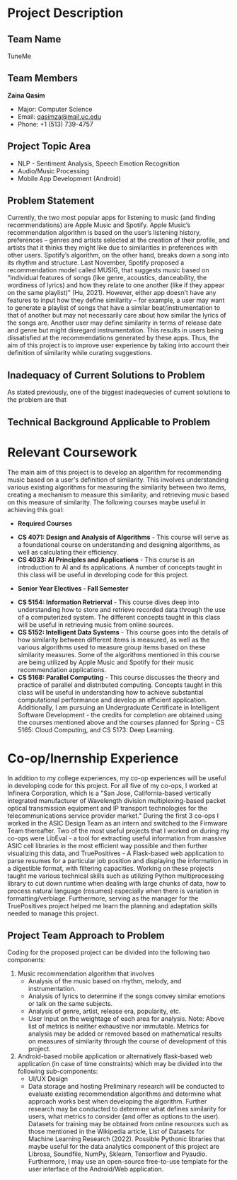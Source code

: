 # Project Description

## Team Name
TuneMe 

## Team Members 
**Zaina Qasim** 
- Major: Computer Science
- Email: qasimza@mail.uc.edu
- Phone: +1 (513) 739-4757

## Project Topic Area
- NLP - Sentiment Analysis, Speech Emotion Recognition 
- Audio/Music Processing 
- Mobile App Development (Android)

## Problem Statement 

Currently, the two most popular apps for listening to music (and finding recommendations) are Apple Music and Spotify. Apple Music’s recommendation algorithm is based on the user’s listening history, preferences – genres and artists selected at the creation of their profile, and artists that it thinks they might like due to similarities in preferences with other users. Spotify’s algorithm, on the other hand, breaks down a song into its rhythm and structure. Last November, Spotify proposed a recommendation model called MUSIG, that suggests music based on “individual features of songs (like genre, acoustics, danceability, the wordiness of lyrics) and how they relate to one another (like if they appear on the same playlist)” (Hu, 2021). However, either app doesn’t have any features to input how they define similarity – for example, a user may want to generate a playlist of songs that have a similar beat/instrumentation to that of another but may not necessarily care about how similar the lyrics of the songs are. Another user may define similarity in terms of release date and genre but might disregard instrumentation. This results in users being dissatisfied at the recommendations generated by these apps. Thus, the aim of this project is to improve user experience by taking into account their definition of similarity while curating suggestions.  

## Inadequacy of Current Solutions to Problem

As stated previously, one of the biggest inadequecies of current solutions to the problem are that 

## Technical Background Applicable to Problem

# Relevant Coursework

The main aim of this project is to develop an algorithm for recommending music based on a user's definition of similarity. This involves understanding various existing algorithms for measuring the similarity between two items, creating a mechanism to measure this similarity, and retrieving music based on this measure of similarity. The following courses maybe useful in achieving this goal:  
* __Required Courses__
 - __CS 4071: Design and Analysis of Algorithms__ - This course will serve as a foundational course on understanding and designing algorithms, as well as calculating their efficiency. 
 - __CS 4033: AI Principles and Applications__ - This course is an introduction to AI and its applications. A number of concepts taught in this class will be useful in developing code for this project.
* __Senior Year Electives - Fall Semester__
 - __CS 5154: Information Retrierval__ - This course dives deep into understanding how to store and retrieve recorded data through the use of a computerized system. The different concepts taught in this class will be useful in retrieving music from online sources.  
 - __CS 5152: Intelligent Data Systems__ - This course goes into the details of how similarity between different items is measured, as well as the various algorithms used to measure group items based on these similarity measures. Some of the algorithms mentioned in this course are being utilized by Apple Music and Spotify for their music recommendation applications.
 - __CS 5168: Parallel Computing__ - This course discusses the theory and practice of parallel and distributed computing. Concepts taught in this class will be useful in understanding how to achieve substantial computational performance and develop an efficient application.     
Additionally, I am pursuing an Undergraduate Certificate in Intelligent Software Development - the credits for completion are obtained using the courses mentioned above and the courses planned for Spring - CS 5165: Cloud Computing, and CS 5173: Deep Learning. 

# Co-op/Inernship Experience 

In addition to my college experiences, my co-op experiences will be useful in developing code for this project. For all five of my co-ops, I worked at Infinera Corporation, which is a "San Jose, California-based vertically integrated manufacturer of Wavelength division multiplexing-based packet optical transmission equipment and IP transport technologies for the telecommunications service provider market." During the first 3 co-ops I worked in the ASIC Design Team as an intern and switched to the Firmware Team thereafter. Two of the most useful projects that I worked on during my co-ops were LibEval - a tool for extracting useful information from massive ASIC cell libraries in the most efficient way possible and then further visualizing this data, and TruePositives - A Flask-based web application to parse resumes for a particular job position and displaying the information in a digestible format, with filtering capacities. Working on these projects taught me various technical skills such as utilizing Python multiprocessing library to cut down runtime when dealing with large chunks of data, how to process natural language (resumes) especially when there is variation in formatting/verbiage. Furthermore, serving as the manager for the TruePositives project helped me learn the planning and adaptation skills needed to manage this project.

##  Project Team Approach to Problem

Coding for the proposed project can be divided into the following two components:
1.	Music recommendation algorithm that involves 
    - Analysis of the music based on rhythm, melody, and instrumentation.
    - Analysis of lyrics to determine if the songs convey similar emotions or talk on the same subjects.
    - Analysis of genre, artist, release era, popularity, etc.
    - User Input on the weightage of each area for analysis.
Note: Above list of metrics is neither exhaustive nor immutable. Metrics for analysis may be added or removed based on mathematical results on measures of similarity through the course of development of this project. 
2.	Android-based mobile application or alternatively flask-based web application (in case of time constraints) which may be divided into the following sub-components:
    - UI/UX Design
    - Data storage and hosting
Preliminary research will be conducted to evaluate existing recommendation algorithms and determine what approach works best when developing the algorithm. Further research may be conducted to determine what defines similarity for users, what metrics to consider (and offer as options to the user). Datasets for training may be obtained from online resources such as those mentioned in the Wikipedia article, List of Datasets for Machine Learning Research (2022). Possible Pythonic libraries that maybe useful for the data analytics component of this project are Librosa, Soundfile, NumPy, Sklearn, Tensorflow and Pyaudio. Furthermore, I may use an open-source free-to-use template for the user interface of the Android/Web application. 
